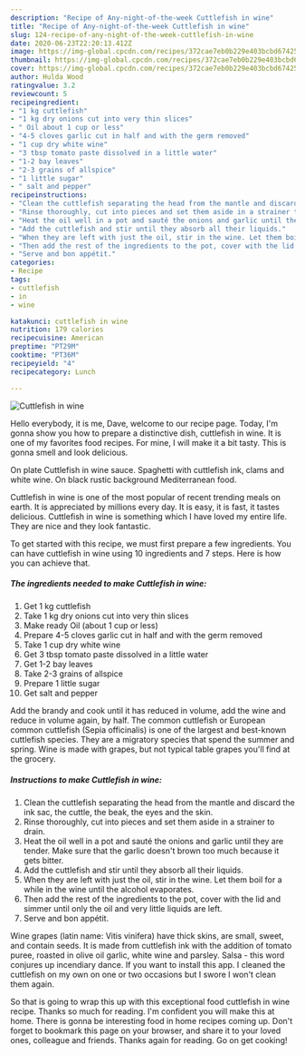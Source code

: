 ```yaml
---
description: "Recipe of Any-night-of-the-week Cuttlefish in wine"
title: "Recipe of Any-night-of-the-week Cuttlefish in wine"
slug: 124-recipe-of-any-night-of-the-week-cuttlefish-in-wine
date: 2020-06-23T22:20:13.412Z
image: https://img-global.cpcdn.com/recipes/372cae7eb0b229e403bcbd674259afed/751x532cq70/cuttlefish-in-wine-recipe-main-photo.jpg
thumbnail: https://img-global.cpcdn.com/recipes/372cae7eb0b229e403bcbd674259afed/751x532cq70/cuttlefish-in-wine-recipe-main-photo.jpg
cover: https://img-global.cpcdn.com/recipes/372cae7eb0b229e403bcbd674259afed/751x532cq70/cuttlefish-in-wine-recipe-main-photo.jpg
author: Hulda Wood
ratingvalue: 3.2
reviewcount: 5
recipeingredient:
- "1 kg cuttlefish"
- "1 kg dry onions cut into very thin slices"
- " Oil about 1 cup or less"
- "4-5 cloves garlic cut in half and with the germ removed"
- "1 cup dry white wine"
- "3 tbsp tomato paste dissolved in a little water"
- "1-2 bay leaves"
- "2-3 grains of allspice"
- "1 little sugar"
- " salt and pepper"
recipeinstructions:
- "Clean the cuttlefish separating the head from the mantle and discard the ink sac, the cuttle, the beak, the eyes and the skin."
- "Rinse thoroughly, cut into pieces and set them aside in a strainer to drain."
- "Heat the oil well in a pot and sauté the onions and garlic until they are tender. Make sure that the garlic doesn&#39;t brown too much because it gets bitter."
- "Add the cuttlefish and stir until they absorb all their liquids."
- "When they are left with just the oil, stir in the wine. Let them boil for a while in the wine until the alcohol evaporates."
- "Then add the rest of the ingredients to the pot, cover with the lid and simmer until only the oil and very little liquids are left."
- "Serve and bon appétit."
categories:
- Recipe
tags:
- cuttlefish
- in
- wine

katakunci: cuttlefish in wine 
nutrition: 179 calories
recipecuisine: American
preptime: "PT29M"
cooktime: "PT36M"
recipeyield: "4"
recipecategory: Lunch

---
```



![Cuttlefish in wine](https://img-global.cpcdn.com/recipes/372cae7eb0b229e403bcbd674259afed/751x532cq70/cuttlefish-in-wine-recipe-main-photo.jpg)

Hello everybody, it is me, Dave, welcome to our recipe page. Today, I'm gonna show you how to prepare a distinctive dish, cuttlefish in wine. It is one of my favorites food recipes. For mine, I will make it a bit tasty. This is gonna smell and look delicious.

On plate Cuttlefish in wine sauce. Spaghetti with cuttlefish ink, clams and white wine. On black rustic background Mediterranean food.

Cuttlefish in wine is one of the most popular of recent trending meals on earth. It is appreciated by millions every day. It is easy, it is fast, it tastes delicious. Cuttlefish in wine is something which I have loved my entire life. They are nice and they look fantastic.


To get started with this recipe, we must first prepare a few ingredients. You can have cuttlefish in wine using 10 ingredients and 7 steps. Here is how you can achieve that.

<!--inarticleads1-->

##### The ingredients needed to make Cuttlefish in wine:

1. Get 1 kg cuttlefish
1. Take 1 kg dry onions cut into very thin slices
1. Make ready  Oil (about 1 cup or less)
1. Prepare 4-5 cloves garlic cut in half and with the germ removed
1. Take 1 cup dry white wine
1. Get 3 tbsp tomato paste dissolved in a little water
1. Get 1-2 bay leaves
1. Take 2-3 grains of allspice
1. Prepare 1 little sugar
1. Get  salt and pepper


Add the brandy and cook until it has reduced in volume, add the wine and reduce in volume again, by half. The common cuttlefish or European common cuttlefish (Sepia officinalis) is one of the largest and best-known cuttlefish species. They are a migratory species that spend the summer and spring. Wine is made with grapes, but not typical table grapes you&#39;ll find at the grocery. 

<!--inarticleads2-->

##### Instructions to make Cuttlefish in wine:

1. Clean the cuttlefish separating the head from the mantle and discard the ink sac, the cuttle, the beak, the eyes and the skin.
1. Rinse thoroughly, cut into pieces and set them aside in a strainer to drain.
1. Heat the oil well in a pot and sauté the onions and garlic until they are tender. Make sure that the garlic doesn&#39;t brown too much because it gets bitter.
1. Add the cuttlefish and stir until they absorb all their liquids.
1. When they are left with just the oil, stir in the wine. Let them boil for a while in the wine until the alcohol evaporates.
1. Then add the rest of the ingredients to the pot, cover with the lid and simmer until only the oil and very little liquids are left.
1. Serve and bon appétit.


Wine grapes (latin name: Vitis vinifera) have thick skins, are small, sweet, and contain seeds. It is made from cuttlefish ink with the addition of tomato puree, roasted in olive oil garlic, white wine and parsley. Salsa - this word conjures up incendiary dance. If you want to install this app. I cleaned the cuttlefish on my own on one or two occasions but I swore I won&#39;t clean them again. 

So that is going to wrap this up with this exceptional food cuttlefish in wine recipe. Thanks so much for reading. I'm confident you will make this at home. There is gonna be interesting food in home recipes coming up. Don't forget to bookmark this page on your browser, and share it to your loved ones, colleague and friends. Thanks again for reading. Go on get cooking!
